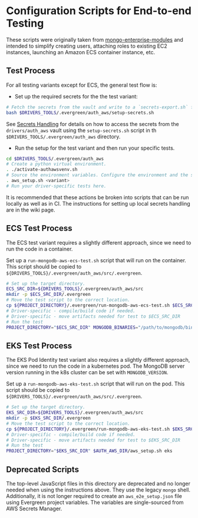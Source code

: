 # Configuration Scripts for End-to-end Testing

These scripts were originally taken from [mongo-enterprise-modules](https://github.com/10gen/mongo-enterprise-modules/tree/master/jstests/external_auth_aws)
and intended to simplify creating users, attaching roles to existing EC2 instances, launching an Amazon ECS container instance, etc.

## Test Process

For all testing variants except for ECS, the general test flow is:

- Set up the required secrets for the the test variant:

```bash
# Fetch the secrets from the vault and write to a `secrets-export.sh` file in the $DRIVERS_TOOLS/.evergreen/auth_aws directory.
bash $DRIVERS_TOOLS/.evergreen/auth_aws/setup-secrets.sh
```

See [Secrets Handling](../secrets_handling/README.md) for details on how to access the secrets
from the `drivers/auth_aws` vault using the `setup-secrets.sh` script in th  `$DRIVERS_TOOLS/.evergreen/auth_aws` directory.

- Run the setup for the test variant and then run your specific tests.

```bash
cd $DRIVERS_TOOLS/.evergreen/auth_aws
# Create a python virtual environment.
. ./activate-authawsvenv.sh
# Source the environment variables. Configure the environment and the server.
. aws_setup.sh <variant>
# Run your driver-specific tests here.
```

It is recommended that these actions be broken into scripts that can be run locally as well as in CI.  The instructions
for setting up local secrets handling are in the wiki page.

## ECS Test Process

The ECS test variant requires a slightly different approach, since we need to run the code in a container.

Set up a `run-mongodb-aws-ecs-test.sh` script that will run on the container.  This script should be
copied to `${DRIVERS_TOOLS}/.evergreen/auth_aws/src/.evergreen`.

```bash
# Set up the target directory.
ECS_SRC_DIR=${DRIVERS_TOOLS}/.evergreen/auth_aws/src
mkdir -p $ECS_SRC_DIR/.evergreen
# Move the test script to the correct location.
cp ${PROJECT_DIRECTORY}/.evergreen/run-mongodb-aws-ecs-test.sh $ECS_SRC_DIR/.evergreen
# Driver-specific - compile/build code if needed.
# Driver-specific - move artifacts needed for test to $ECS_SRC_DIR
# Run the test
PROJECT_DIRECTORY="$ECS_SRC_DIR" MONGODB_BINARIES="/path/to/mongodb/bin" $AUTH_AWS_DIR/aws_setup.sh ecs
```

## EKS Test Process

The EKS Pod Identity test variant also requires a slightly different approach, since we need to run the code in a
kubernetes pod.  The MongoDB server version running in the k8s cluster can be set with `MONGODB_VERSION`.

Set up a `run-mongodb-aws-eks-test.sh` script that will run on the pod.  This script should be
copied to `${DRIVERS_TOOLS}/.evergreen/auth_aws/src/.evergreen`.

```bash
# Set up the target directory.
EKS_SRC_DIR=${DRIVERS_TOOLS}/.evergreen/auth_aws/src
mkdir -p $EKS_SRC_DIR/.evergreen
# Move the test script to the correct location.
cp ${PROJECT_DIRECTORY}/.evergreen/run-mongodb-aws-eks-test.sh $EKS_SRC_DIR/.evergreen
# Driver-specific - compile/build code if needed.
# Driver-specific - move artifacts needed for test to $EKS_SRC_DIR
# Run the test
PROJECT_DIRECTORY="$EKS_SRC_DIR" $AUTH_AWS_DIR/aws_setup.sh eks
```

## Deprecated Scripts

The top-level JavaScript files in this directory are deprecated and no longer needed when
using the instructions above. They use the legacy `mongo` shell.
Additionally, it is not longer required to create
an `aws_e2e_setup.json` file using Evergreen project variables.  The variables are
single-sourced from AWS Secrets Manager.

